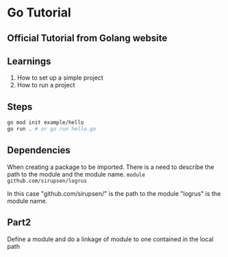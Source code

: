# Go Tutorial

## Official Tutorial from Golang website

## Learnings

1. How to set up a simple project
2. How to run a project

## Steps

```bash
go mod init example/hello
go run . # or go run hello.go
```

## Dependencies
When creating a package to be imported. There is a need to describe the path to the module and the module name. `module github.com/sirupsen/logrus`

In this case "github.com/sirupsen/" is the path to the module "logrus" is the module name.


## Part2

Define a module and do a linkage of module to one contained in the local path